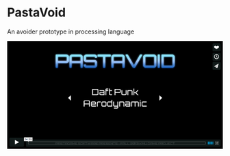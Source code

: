 PastaVoid
=========

An avoider prototype in processing language

[![ScreenShot](https://raw.githubusercontent.com/poksme/PastaVoid/master/ressources/screenshot.png)](http://vimeo.com/82386131)